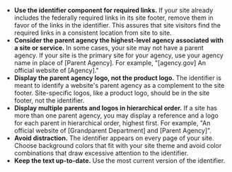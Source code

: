 - **Use the identifier component for required links.** If your site already includes the federally required links in its site footer, remove them in favor of the links in the identifier. This assures that site visitors find the required links in a consistent location from site to site.
- **Consider the parent agency the highest-level agency associated with a site or service.** In some cases, your site may not have a parent agency. If your site is the primary site for your agency, use your agency name in place of [Parent Agency]. For example, "[agency.gov] An official website of [Agency]." 
- **Display the parent agency logo, not the product logo.** The identifier is meant to identify a website's parent agency as a complement to the site footer. Site-specific logos, like a product logo, should be in the site footer, not the identifier.
- **Display multiple parents and logos in hierarchical order.** If a site has more than one parent agency, you may display a reference and a logo for each parent in hierarchical order, highest first. For example, "An official website of [Grandparent Department] and [Parent Agency]".
- **Avoid distraction.** The identifier appears on every page of your site. Choose background colors that fit with your site theme and avoid color combinations that draw excessive attention to the identifier.
- **Keep the text up-to-date.** Use the most current version of the identifier.